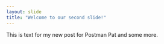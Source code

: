 ```yaml
---
layout: slide
title: "Welcome to our second slide!"
---
```

This is text for my new post for Postman Pat
and some more.
